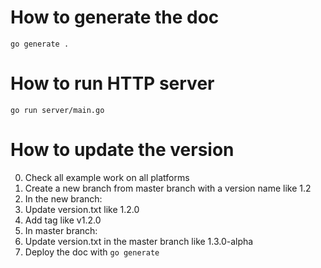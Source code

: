 # How to generate the doc

`go generate .`

# How to run HTTP server

`go run server/main.go`

# How to update the version

0. Check all example work on all platforms
1. Create a new branch from master branch with a version name like 1.2
2. In the new branch:
  1. Update version.txt like 1.2.0
  2. Add tag like v1.2.0
3. In master branch:
  1. Update version.txt in the master branch like 1.3.0-alpha
  2. Deploy the doc with `go generate`
